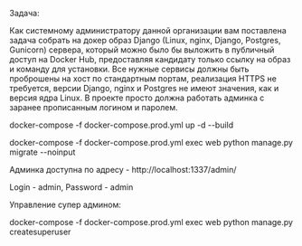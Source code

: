 Задача:

Как системному администратору данной организации вам поставлена задача собрать на докер образ Django (Linux, nginx, Django, Postgres, Gunicorn) сервера, который можно было бы выложить в публичный доступ на Docker Hub, предоставляя кандидату только ссылку на образ и команду для установки. Все нужные сервисы должны быть проброшены на хост по стандартным портам, реализация HTTPS не требуется, версии Django, nginx и Postgres не имеют значения, как и версия ядра Linux. В проекте просто должна работать админка с заранее прописанным логином и паролем.

docker-compose -f docker-compose.prod.yml up -d --build

docker-compose -f docker-compose.prod.yml exec web python manage.py migrate --noinput

Админка доступна по адресу - http://localhost:1337/admin/ 

Login - admin,
Password - admin

Управление супер админом:

docker-compose -f docker-compose.prod.yml exec web python manage.py createsuperuser
